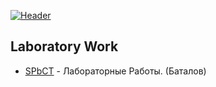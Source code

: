 [![Header](https://github.com/AnatolySamoriansky/AnatolySamoriansky/blob/main/assets/bg.png)](https://twitch.tv/twistplay2)

## Laboratory Work
- [SPbCT](https://github.com/AnatolySamoriansky/SPbCT_GlushnevAS) - Лабораторные Работы. (Баталов)
<!--
**AnatolySamoriansky/AnatolySamoriansky** is a ✨ _special_ ✨ repository because its `README.md` (this file) appears on your GitHub profile.

Here are some ideas to get you started:

- 🔭 I’m currently working on ...
- 🌱 I’m currently learning ...
- 👯 I’m looking to collaborate on ...
- 🤔 I’m looking for help with ...
- 💬 Ask me about ...
- 📫 How to reach me: ...
- 😄 Pronouns: ...
- ⚡ Fun fact: ...
-->
